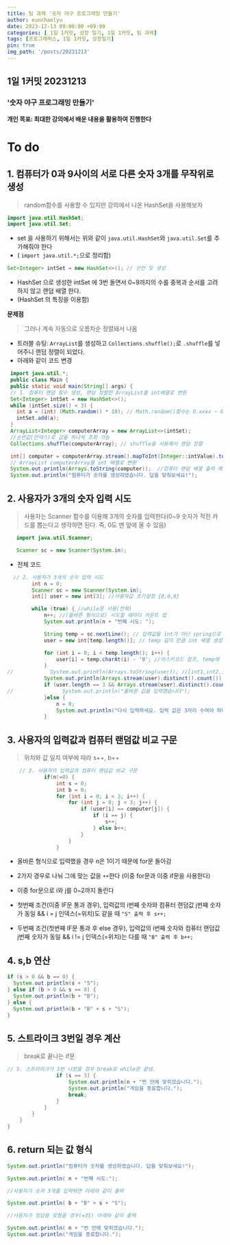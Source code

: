 ```yaml
---
title: 팀 과제 '숫자 야구 프로그래밍 만들기'
author: eunchaelyu
date: 2023-12-13 09:00:00 +09:00
categories: [_1일 1커밋, 성장 일기, 1일 1커밋, 팀 과제]
tags: [프로그래머스, 1일 1커밋, 성장일기]
pin: true
img_path: '/posts/20231213'
---
```


## 1일 1커밋 20231213
### '숫자 야구 프로그래밍 만들기'

**개인 목표: 최대한 강의에서 배운 내용을 활용하여 진행한다**
# To do
## 1. 컴퓨터가 0과 9사이의 서로 다른 숫자 3개를 무작위로 생성
   > random함수를 사용할 수 있지만 강의에서 나온 HashSet을 사용해보자        
   ```java
   import java.util.HashSet;
   import java.util.Set;
   ```
   - set 을 사용하기 위해서는 위와 같이 ``java.util.HashSet``와 ``java.util.Set``를 추가해줘야 한다
   - ( ``import java.util.*;``으로 정리함)
   
   ```java
   Set<Integer> intSet = new HashSet<>(); // 선언 및 생성
   ```
   
   - HashSet 으로 생성한 intSet 에 3번 돌면서 0~9까지의 수를 중복과 순서를 고려 하지 않고 랜덤 배열 한다.
   - (HashSet 의 특징을 이용함)

   **문제점**
   > 그러나 계속 자동으로 오름차순 정렬돼서 나옴
   
   - 트러블 슈팅: ``ArrayList``를 생성하고 ``Collections.shuffle();``로 ``.shuffle``를 넣어주니 랜덤 정렬이 되었다. 
   - 아래와 같이 코드 변경
     
   ```java  
    import java.util.*;
    public class Main {
    public static void main(String[] args) {
    // 1. 컴퓨터 랜덤 함수 생성, 랜덤 정렬한 ArrayList를 int배열로 변환
    Set<Integer> intSet = new HashSet<>(); 
    while (intSet.size() < 3) {
      int a = (int) (Math.random() * 10); // Math.random()함수는 0.xxxx ~ 0.9xxx(부동소수점 난수) 까지의 값을 반환하기 때문에 10을 곱해준다
      intSet.add(a);
    }
    ArrayList<Integer> computerArray = new ArrayList<>(intSet);
    //순번값(인덱스)로 값을 하나씩 조회 가능
    Collections.shuffle(computerArray); // shuffle을 사용해서 랜덤 정렬

    int[] computer = computerArray.stream().mapToInt(Integer::intValue).toArray(); 
    // ArrayList computerArray를 int 배열로 변환
    System.out.println(Arrays.toString(computer));  //컴퓨터 랜덤 배열 출력 해보기
    System.out.println("컴퓨터가 숫자를 생성하였습니다. 답을 맞춰보세요!");
   ```      
   
  
   
## 2. 사용자가 3개의 숫자 입력 시도    
> 사용자는 Scanner 함수를 이용해 3개의 숫자를 입력한다(0~9 숫자가 적힌 카드를 뽑는다고 생각하면 된다. 즉, 0도 맨 앞에 올 수 있음)

```java
   import java.util.Scanner;
```
```java
   Scanner sc = new Scanner(System.in);
```
  
  - 전체 코드    
```java
  // 2. 사용자가 3개의 숫자 입력 시도
        int n = 0;
        Scanner sc = new Scanner(System.in);
        int[] user = new int[3]; //사용자값 초기설정 {0,0,0}

        while (true) { //while문 사용(전체)
            n++; //(올바른 형식으로) 시도할 때마다 카운트 업
            System.out.println(n + "번째 시도: ");

            String temp = sc.nextLine(); // 입력값을 int가 아닌 spring으로 받음(0이 앞에 나오더라도 인식하게 하기위해서)
            user = new int[temp.length()]; // temp 길이 만큼 int 배열 생성

            for (int i = 0; i < temp.length(); i++) {
                user[i] = temp.charAt(i) - '0'; //아스키코드 참조, temp에 있는값을 하나씩 user 배열 인덱스 순서대로 넣어줌.
            }
//            System.out.println(Arrays.toString(user)); //[int1,int2,int3] 사용자 입력값이 배열에 잘 들어가는지 확인
            System.out.println(Arrays.stream(user).distinct().count()); //
            if (user.length == 3 && Arrays.stream(user).distinct().count() == 3){ // Arrays.stream() : 스트림생성, .distinct(): 중간연산, 중복 없앰, .count(): 최종연산, 남은 자리수 카운트셈
//                System.out.println("올바른 값을 입력했습니다");
            }else {
                n = 0;
                System.out.println("다시 입력하세요. 입력 값은 3자리 수여야 하며 중복 값이 없어야 합니다");
            }
```    
  

   
## 3. 사용자의 입력값과 컴퓨터 랜덤값 비교 구문    
> 위치와 값 일치 여부에 따라 s++, b++

```java
    // 3. 사용자의 입력값과 컴퓨터 랜덤값 비교 구문
            if(n!=0) { 
                int s = 0;
                int b = 0;
                for (int i = 0; i < 3; i++) {
                    for (int j = 0; j < 3; j++) {
                        if (user[i] == computer[j]) {
                            if (i == j) {
                                s++;
                            } else b++;
                        }
                    }
                }
```
- 올바른 형식으로 입력했을 경우 n은 1이기 때문에 for문 돌아감    
- 2가지 경우로 나눠 그에 맞는 값을 ``++``한다 (이중 for문과 이중 if문을 사용한다)     

- 이중 for문으로 i와 j를 0~2까지 돌린다         
- 첫번째 조건(이중 IF문 통과 경우), 입력값의 i번째 숫자와 컴퓨터 랜덤값 j번째 숫자가 동일 && i = j 인덱스(=위치)도 같을 때  ``"S" 출력 후 s++;``    
- 두번째 조건(첫번째 IF문 통과 후 else 경우), 입력값의 i번째 숫자와 컴퓨터 랜덤값 j번째 숫자가 동일 && i != j 인덱스(=위치)는 다를 때  ``"B" 출력 후 b++;``    

  
## 4.  s,b 연산    
  >     
```java
if (s > 0 && b == 0) {
  System.out.println(s + "S");
} else if (b > 0 && s == 0) {
  System.out.println(b + "B");
} else {
  System.out.println(b + "B" + s + "S");
}
```

  
## 5. 스트라이크 3번일 경우 계산    
> break로 끝나는 if문    
```java    
// 5. 스트라이크가 3번 나왔을 경우 break로 while문 끝냄.
                if (s == 3) {
                    System.out.println(n + "번 만에 맞히셨습니다.");
                    System.out.println("게임을 종료합니다.");
                    break;
                }
            }
        }
    }
}
```    

## 6. return 되는 값 형식        

```java
System.out.println("컴퓨터가 숫자를 생성하였습니다. 답을 맞춰보세요!");

System.out.println( n + "번째 시도:");

//사용자가 숫자 3개를 입력하면 아래와 같이 출력

System.out.println( b + "B" + s + "S");

//사용자가 정답을 맞췄을 경우(=3S) 아래와 같이 출력

System.out.println( n + "번 만에 맞히셨습니다.");
System.out.println("게임을 종료합니다.");
```

